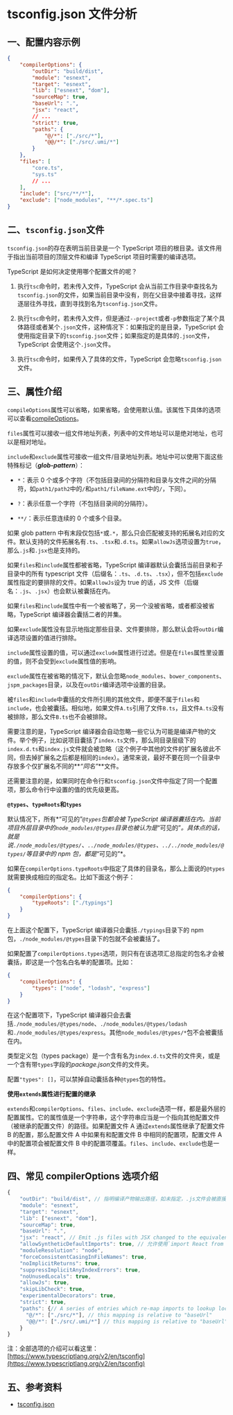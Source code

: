 # tsconfig.json 文件分析

## 一、配置内容示例

```json
{
    "compilerOptions": {
        "outDir": "build/dist",
        "module": "esnext",
        "target": "esnext",
        "lib": ["esnext", "dom"],
        "sourceMap": true,
        "baseUrl": ".",
        "jsx": "react",
        // ...
        "strict": true,
        "paths": {
            "@/*": ["./src/*"],
            "@@/*": ["./src/.umi/*"]
        }
    },
    "files": [
        "core.ts",
        "sys.ts"
        // ...
    ],
    "include": ["src/**/*"],
    "exclude": ["node_modules", "**/*.spec.ts"]
}
```

## 二、`tsconfig.json`文件

`tsconfig.json`的存在表明当前目录是一个 TypeScript 项目的根目录。该文件用于指出当前项目的顶层文件和编译 TypeScript 项目时需要的编译选项。

TypeScript 是如何决定使用哪个配置文件的呢？

1. 执行`tsc`命令时，若未传入文件，TypeScript 会从当前工作目录中查找名为`tsconfig.json`的文件，如果当前目录中没有，则在父目录中接着寻找，这样逐层往外寻找，直到寻找到名为`tsconfig.json`文件。

2. 执行`tsc`命令时，若未传入文件，但是通过`--project`或者`-p`参数指定了某个具体路径或者某个`.json`文件，这种情况下：如果指定的是目录，TypeScript 会使用指定目录下的`tsconfig.json`文件；如果指定的是具体的`.json`文件，TypeScript 会使用这个`.json`文件。

3. 执行`tsc`命令时，如果传入了具体的文件，TypeScript 会忽略`tsconfig.json`文件。

## 三、属性介绍

`compileOptions`属性可以省略，如果省略，会使用默认值。该属性下具体的选项可以查看[compileOptions](https://www.typescriptlang.org/docs/handbook/compiler-options.html)。

`files`属性可以接收一组文件地址列表，列表中的文件地址可以是绝对地址，也可以是相对地址。

`include`和`exclude`属性可接收一组文件/目录地址列表。地址中可以使用下面这些特殊标记（**_glob-pattern_**）：

-   `*`：表示 0 个或多个字符（不包括目录间的分隔符和目录与文件之间的分隔符，如`path1/path2`中的`/`和`path1/fileName.ext`中的`/`，下同）。

-   `?`：表示任意一个字符（不包括目录间的分隔符）。

-   `**/`：表示任意连续的 0 个或多个目录。

如果 glob pattern 中有末段仅包括`*`或`.*`，那么只会匹配被支持的拓展名对应的文件。默认支持的文件拓展名有`.ts`、`.tsx`和`.d.ts`。如果`allowJs`选项设置为`true`，那么`.js`和`.jsx`也是支持的。

如果`files`和`include`属性都被省略，TypeScript 编译器默认会囊括当前目录和子目录中的所有 typescript 文件（后缀名：`.ts`、`.d.ts`、`.tsx`），但不包括`exclude`属性指定的要排除的文件。如果`allowJs`设为 true 的话，JS 文件（后缀名：`.js`、`.jsx`）也会默认被囊括在内。

如果`files`和`include`属性中有一个被省略了，另一个没被省略，或者都没被省略，TypeScript 编译器会囊括二者的并集。

如果`exclude`属性没有显示地指定那些目录、文件要排除，那么默认会将`outDir`编译选项设置的值进行排除。

`include`属性设置的值，可以通过`exclude`属性进行过滤。但是在`files`属性里设置的值，则不会受到`exclude`属性值的影响。

`exclude`属性在被省略的情况下，默认会忽略`node_modules`、`bower_components`、`jspm_packages`目录，以及在`outDir`编译选项中设置的目录。

被`files`和`include`中囊括的文件所引用的其他文件，即便不属于`files`和`include`，也会被囊括。相似地，如果文件`A.ts`引用了文件`B.ts`，且文件`A.ts`没有被排除，那么文件`B.ts`也不会被排除。

需要注意的是，TypeScript 编译器会自动忽略一些它认为可能是编译产物的文件。举个例子，比如说项目囊括了`index.ts`文件，那么同目录层级下的`index.d.ts`和`index.js`文件就会被忽略（这个例子中其他的文件的扩展名彼此不同，但去掉扩展名之后都是相同的`index`）。通常来说，最好不要在同一个目录中存放多个仅扩展名不同的**_“同名”_**文件。

还需要注意的是，如果同时在命令行和`tsconfig.json`文件中指定了同一个配置项，那么命令行中设置的值的优先级更高。

**`@types`、`typeRoots`和`types`**

默认情况下，所有*“可见的”*`@types`包都会被 TypeScript 编译器囊括在内。当前项目外层目录中的`node_modules/@types`目录也被认为是*“可见的”*。具体点的话，就是说`./node_modules/@types/`、`../node_modules/@types`、`../../node_modules/@types/`等目录中的 npm 包，都是*“可见的”*。

如果在`compilerOptions.typeRoots`中指定了具体的目录名，那么上面说的`@types`就需要换成相应的指定名。比如下面这个例子：

```json
{
    "compilerOptions": {
        "typeRoots": ["./typings"]
    }
}
```

在上面这个配置下，TypeScript 编译器只会囊括`./typings`目录下的 npm 包，`./node_modules/@types`目录下的包就不会被囊括了。

如果配置了`compilerOptions.types`选项，则只有在该选项汇总指定的包名才会被囊括，即这是一个包名白名单的配置项。比如：

```json
{
    "compilerOptions": {
        "types": ["node", "lodash", "express"]
    }
}
```

在这个配置项下，TypeScript 编译器只会去囊括`./node_modules/@types/node`、`./node_modules/@types/lodash`和`./node_modules/@types/express`。其他`node_modules/@types/*`包不会被囊括在内。

类型定义包（types package）是一个含有名为`index.d.ts`文件的文件夹，或是一个含有带`types`字段的*package.json*文件的文件夹。

配置`"types": []`，可以禁掉自动囊括各种`@types`包的特性。

**使用`extends`属性进行配置的继承**

`extends`和`compilerOptions`、`files`、`include`、`exclude`选项一样，都是最外层的配置属性。它的属性值是一个字符串，这个字符串应当是一个指向其他配置文件（被继承的配置文件）的路径。如果配置文件 A 通过`extends`属性继承了配置文件 B 的配置，那么配置文件 A 中如果有和配置文件 B 中相同的配置项，配置文件 A 中的配置项会被配置文件 B 中的配置项覆盖。`files`、`include`、`exclude`也是一样。

## 四、常见 compilerOptions 选项介绍

```javascript
{
    "outDir": "build/dist", // 指明编译产物输出路径，如未指定，.js文件会被直接编译到跟源文件同目录下。
    "module": "esnext",
    "target": "esnext",
    "lib": ["esnext", "dom"],
    "sourceMap": true,
    "baseUrl": ".",
    "jsx": "react", // Emit .js files with JSX changed to the equivalent React.createElement calls
    "allowSyntheticDefaultImports": true, // 允许使用`import React from "react"`而非`import * as React from "react"`
    "moduleResolution": "node",
    "forceConsistentCasingInFileNames": true,
    "noImplicitReturns": true,
    "suppressImplicitAnyIndexErrors": true,
    "noUnusedLocals": true,
    "allowJs": true,
    "skipLibCheck": true,
    "experimentalDecorators": true,
    "strict": true,
    "paths": {// A series of entries which re-map imports to lookup locations relative to the baseUrl
      "@/*": ["./src/*"], // this mapping is relative to "baseUrl"
      "@@/*": ["./src/.umi/*"] // this mapping is relative to "baseUrl"
    }
}
```

注：全部选项的介绍可以看这里：[https://www.typescriptlang.org/v2/en/tsconfig](https://www.typescriptlang.org/v2/en/tsconfig)

## 五、参考资料

-   [tsconfig.json](https://www.typescriptlang.org/docs/handbook/tsconfig-json.html)
